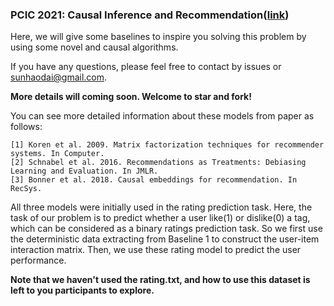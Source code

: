 ### PCIC 2021: Causal Inference and Recommendation([link](https://competition.huaweicloud.com/information/1000041488/introduction))

Here, we will give some baselines  to inspire you solving this problem by using some novel and causal algorithms.

If you have any questions, please feel free to contact by issues or sunhaodai@gmail.com.

**More details will coming soon. Welcome to star and fork!**



You can see more detailed information about these models from paper as follows:  

```
[1] Koren et al. 2009. Matrix factorization techniques for recommender systems. In Computer.
[2] Schnabel et al. 2016. Recommendations as Treatments: Debiasing Learning and Evaluation. In JMLR.
[3] Bonner et al. 2018. Causal embeddings for recommendation. In RecSys.
```

All three models were initially used in the rating prediction task. Here, the task of our problem is to predict whether a user like(1) or dislike(0) a tag, which can be considered as a binary ratings prediction task. So we first use the deterministic data extracting from Baseline 1 to construct the user-item interaction matrix. Then, we use these rating model to predict the user performance.  

**Note that we haven't used the rating.txt, and how to use this dataset is left to you participants to explore.**

